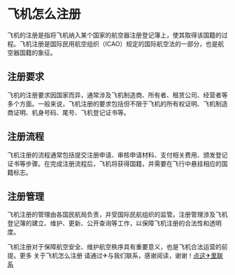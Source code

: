 # 飞机怎么注册

飞机的注册是指将飞机纳入某个国家的航空器注册登记簿上，使其取得该国籍的过程。飞机注册是国际民用航空组织（ICAO）规定的国际航空法的一部分，也是航空器国籍的象征。

## 注册要求

飞机的注册要求因国家而异，通常涉及飞机制造商、所有者、租赁公司、经营者等多个方面。一般来说，飞机注册的要求包括但不限于飞机的所有权证明、飞机制造商证明、机身号码、尾号、飞机登记证书等。

## 注册流程

飞机注册的流程通常包括提交注册申请、审核申请材料、支付相关费用、颁发登记证书等步骤。在完成注册流程后，飞机将获得国籍，并需要在飞行中悬挂相应的国籍标志。

## 注册管理

飞机注册的管理由各国民航局负责，并受国际民航组织的监管。注册管理涉及飞机登记簿的建立、维护、更新、公开查询等工作，以保障飞机注册的合法性和透明度。

飞机注册对于保障航空安全、维护航空秩序具有重要意义，也是飞机合法运营的前提。更多 关于飞机怎么注册 请通过✈与我们联系，感谢阅读，谢谢！[点这✈里联系](https://b.k02.cc)